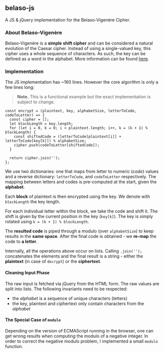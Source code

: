 ## belaso-js
A JS & jQuery implementation for the Belaso-Vigenère Cipher.

### About Belaso-Vigenère
Belaso-Vigenère is a **simple shift cipher** and can be considered a natural evolution of the Caesar cipher.
Instead of using a single-valued key, this cipher uses a whole
sequence of characters. As such, the key can be defined as a word in the alphabet.
More information can be found [here](https://en.wikipedia.org/wiki/Vigen%C3%A8re_cipher). 

### Implementation  
The JS implementation has ~160 lines. However the core algorithm is only a few lines long:
> **Note.** This is a functional example but the exact implementation is subject to change.
```$xslt
const encrypt = (plaintext, key, alphabetSize, letterToCode, codeToLetter) => {
  const cipher = [];
  let blockLength = key.length;
  for (let i = 0, k = 0; i < plaintext.length; i++, k = (k + 1) % blockLength) {
    const shiftedCode = (letterToCode[plaintext[i]] + letterToCode[key[k]]) % alphabetSize;
    cipher.push(codeToLetter[shiftedCode]);
  }

  return cipher.join('');
};
```

We use two dictionaries: one that maps from letter to numeric (_code_) values
and a reverse dictionary: `letterToCode`, and `codeToLetter` respectively.
The mapping between letters and codes is pre-computed at the start, given the **alphabet**.

Each **block** of plaintext is then encrypted using the key. We denote with `blockLength` the key length.

For each individual letter within the block, we take the code and shift it.
The shift is given by the current position in the key (`key[k]`).
The key is simply rotated using `k = (k + 1) % blockLength`.

The **resulted code** is piped through a modulo (over `alphabetSize`) to keep results in the **same space**.
After the final code is obtained - we **re-map** the code to **a letter**. 

Internally, all the operations above occur on lists. Calling `.join('');` concatenates the elements and the
final result is a string - either the **plaintext** (in case of `decrypt`) or the **ciphertext**.

#### Cleaning Input Phase
The raw input is fetched via jQuery from the HTML form. The raw values are
split into lists. The following invariants need to be respected:
* the _alphabet_ is a sequence of unique characters (letters)
* the key, plaintext and ciphertext only contain characters from the _alphabet_

#### The Special Case of `modulo`
Depending on the version of ECMAScript running in the browser, one can get wrong results when computing the modulo of a
 negative integer. In order to correct the negative modulo problem, I implemented a small `modulo` function. 
